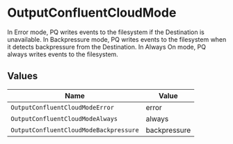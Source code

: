# OutputConfluentCloudMode

In Error mode, PQ writes events to the filesystem if the Destination is unavailable. In Backpressure mode, PQ writes events to the filesystem when it detects backpressure from the Destination. In Always On mode, PQ always writes events to the filesystem.


## Values

| Name                                   | Value                                  |
| -------------------------------------- | -------------------------------------- |
| `OutputConfluentCloudModeError`        | error                                  |
| `OutputConfluentCloudModeAlways`       | always                                 |
| `OutputConfluentCloudModeBackpressure` | backpressure                           |
